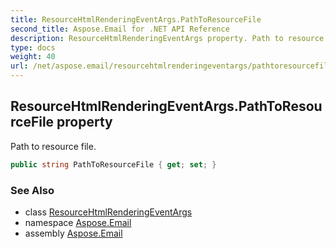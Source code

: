 ```yaml
---
title: ResourceHtmlRenderingEventArgs.PathToResourceFile
second_title: Aspose.Email for .NET API Reference
description: ResourceHtmlRenderingEventArgs property. Path to resource file
type: docs
weight: 40
url: /net/aspose.email/resourcehtmlrenderingeventargs/pathtoresourcefile/
---
```

## ResourceHtmlRenderingEventArgs.PathToResourceFile property

Path to resource file.

```csharp
public string PathToResourceFile { get; set; }
```

### See Also

* class [ResourceHtmlRenderingEventArgs](../)
* namespace [Aspose.Email](../../resourcehtmlrenderingeventargs/)
* assembly [Aspose.Email](../../../)


